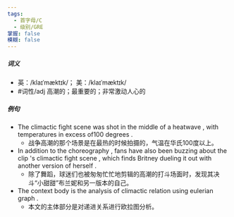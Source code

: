 ```yaml
---
tags:
  - 首字母/C
  - 级别/GRE
掌握: false
模糊: false
---
```

##### 词义
- 英：/klaɪˈmæktɪk/； 美：/klaɪˈmæktɪk/
- #词性/adj  高潮的；最重要的；非常激动人心的
##### 例句
- The climactic fight scene was shot in the middle of a heatwave , with temperatures in excess of100 degrees .
	- 战争高潮的那个场景是在最热的时候拍摄的，气温在华氏100度以上。
- In addition to the choreography , fans have also been buzzing about the clip 's climactic fight scene , which finds Britney dueling it out with another version of herself .
	- 除了舞蹈，球迷们也被匆匆忙忙地剪辑的高潮的打斗场面时，发现其决斗“小甜甜”布兰妮和另一版本的自己。
- The context body is the analysis of climactic relation using eulerian graph .
	- 本文的主体部分是对递进关系进行欧拉图分析。
